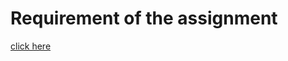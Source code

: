 

# Requirement of the assignment


[click here]( https://codefellows.github.io/code-201-guide/curriculum/class-08/lab-a/) 


